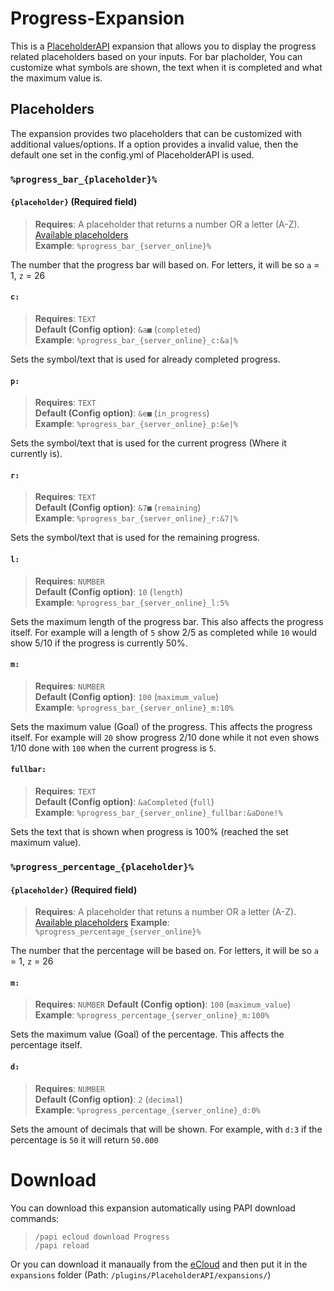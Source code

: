 [Available placeholders]: https://helpch.at/placeholders

# Progress-Expansion
This is a [PlaceholderAPI](http://placeholderapi.com/) expansion that allows you to display the progress related placeholders based on your inputs.
For bar placholder, You can customize what symbols are shown, the text when it is completed and what the maximum value is.

## Placeholders
The expansion provides two placeholders that can be customized with additional values/options.
If a option provides a invalid value, then the default one set in the config.yml of PlaceholderAPI is used.

### `%progress_bar_{placeholder}%`

#### `{placeholder}` (**Required field**)
> **Requires**: A placeholder that returns a number OR a letter (A-Z). [Available placeholders] <br />
> **Example**: `%progress_bar_{server_online}%`

The number that the progress bar will based on. For letters, it will be so `a` = 1, `z` = 26

#### `c:`
> **Requires**: `TEXT` <br />
> **Default (Config option)**: `&a■` (`completed`) <br />
> **Example**: `%progress_bar_{server_online}_c:&a|%` <br />

Sets the symbol/text that is used for already completed progress.

#### `p:`
> **Requires**: `TEXT` <br />
> **Default (Config option)**: `&e■` (`in_progress`) <br />
> **Example**: `%progress_bar_{server_online}_p:&e|%` <br />

Sets the symbol/text that is used for the current progress (Where it currently is).

#### `r:`
> **Requires**: `TEXT` <br />
> **Default (Config option)**: `&7■` (`remaining`) <br />
> **Example**: `%progress_bar_{server_online}_r:&7|%` <br />

Sets the symbol/text that is used for the remaining progress.

#### `l:`
> **Requires**: `NUMBER` <br />
> **Default (Config option)**: `10` (`length`) <br />
> **Example**: `%progress_bar_{server_online}_l:5%` <br />

Sets the maximum length of the progress bar. This also affects the progress itself.
For example will a length of `5` show 2/5 as completed while `10` would show 5/10 if the progress is currently 50%.

#### `m:`
> **Requires**: `NUMBER` <br />
> **Default (Config option)**: `100` (`maximum_value`) <br />
> **Example**: `%progress_bar_{server_online}_m:10%` <br />

Sets the maximum value (Goal) of the progress. This affects the progress itself.
For example will `20` show progress 2/10 done while it not even shows 1/10 done with `100` when the current progress is `5`.

#### `fullbar:`
> **Requires**: `TEXT` <br />
> **Default (Config option)**: `&aCompleted` (`full`) <br />
> **Example**: `%progress_bar_{server_online}_fullbar:&aDone!%` <br />

Sets the text that is shown when progress is 100% (reached the set maximum value).


### `%progress_percentage_{placeholder}%`

#### `{placeholder}` (**Required field**)
> **Requires**: A placeholder that retuns a number OR a letter (A-Z). [Available placeholders]
> **Example**: `%progress_percentage_{server_online}%`

The number that the percentage will be based on. For letters, it will be so `a` = 1, `z` = 26

#### `m:`
> **Requires**: `NUMBER`
> **Default (Config option)**: `100` (`maximum_value`) <br />
> **Example**: `%progress_percentage_{server_online}_m:100%` <br />

Sets the maximum value (Goal) of the percentage. This affects the percentage itself.

#### `d:`
> **Requires**: `NUMBER` <br />
> **Default (Config option)**: `2` (`decimal`) <br />
> **Example**: `%progress_percentage_{server_online}_d:0%` <br />

Sets the amount of decimals that will be shown.
For example, with `d:3` if the percentage is `50` it will return `50.000`

# Download
You can download this expansion automatically using PAPI download commands:

> ```
> /papi ecloud download Progress
> /papi reload
> ```

Or you can download it manaually from the [eCloud](https://api.extendedclip.com/expansions/progress/) and then put it in the `expansions` folder (Path: `/plugins/PlaceholderAPI/expansions/`)

